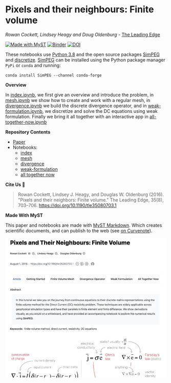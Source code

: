 # Pixels and their neighbours: Finite volume

_Rowan Cockett, Lindsey Heagy and Doug Oldenburg_ - [The Leading Edge](http://library.seg.org/doi/abs/10.1190/tle35080703.1)

[![Made with MyST](https://img.shields.io/badge/made%20with-myst-orange)](https://curve.space/examples/pixels)
[![Binder](http://mybinder.org/badge.svg)](http://mybinder.org:/repo/simpeg/tle-finitevolume)
[![DOI](https://img.shields.io/badge/doi-10.1190%2Ftle35080703.1-blue)](https://doi.org/10.1190/tle35080703.1)

These notebooks use [Python 3.8](https://docs.python.org/) and the open source packages [SimPEG](https://simpeg.xyz) and [discretize](https://discretize.simpeg.xyz).
[SimPEG](https://simpeg.xyz) can be installed using the Python package manager `PyPi` or `conda` and running:

```
conda install SimPEG --channel conda-forge
```

**Overview**

In [index.ipynb](/notebooks/index.ipynb), we first give an overview and introduce the problem, in [mesh.ipynb](/notebooks/mesh.ipynb) we show how to create and work with a regular mesh, in [divergence.ipynb](/notebooks/divergence.ipynb) we build the discrete divergence operator, and in [weak-formulation.ipynb](/notebooks/weak-formulation.ipynb), we discretize and solve the DC equations using weak formulation. Finally we bring it all together with an interactive app in [all-together-now.ipynb](/notebooks/all-together-now.ipynb)

**Repository Contents**

- [Paper](paper.md)
- Notebooks:
  - [index](/notebooks/index.ipynb)
  - [mesh](/notebooks/mesh.ipynb)
  - [divergence](/notebooks/divergence.ipynb)
  - [weak-formulation](/notebooks/weak-formulation.ipynb)
  - [all together now](/notebooks/all-together-now.ipynb)

**Cite Us 🙏**

> Rowan Cockett, Lindsey J. Heagy, and Douglas W. Oldenburg (2016).
> "Pixels and their neighbors: Finite volume." The Leading Edge, 35(8), 703–706.
> https://doi.org/10.1190/tle35080703.1

**Made With MyST**

This paper and notebooks are made with [MyST Markdown](https://myst.tools). Which creates scientific documents, and can publish to the web (see [on Curvenote](https://next.curve.space/examples/pixels)).

[![](/images/screenshot.png)](https://next.curve.space/examples/pixels)
